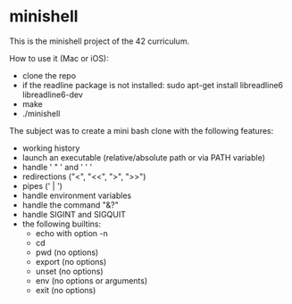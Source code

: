 # minishell

This is the minishell project of the 42 curriculum.

How to use it (Mac or iOS):
- clone the repo
- if the readline package is not installed: sudo apt-get install libreadline6 libreadline6-dev
- make
- ./minishell

The subject was to create a mini bash clone with the following features:
- working history
- launch an executable (relative/absolute path or via PATH variable)
- handle ' " ' and ' ' '
- redirections ("<", "<<", ">", ">>")
- pipes (' | ')
- handle environment variables
- handle the command "&?"
- handle SIGINT and SIGQUIT
- the following builtins:
   - echo with option -n
   - cd
   - pwd (no options)
   - export (no options)
   - unset (no options)
   - env (no options or arguments)
   - exit (no options)
   
